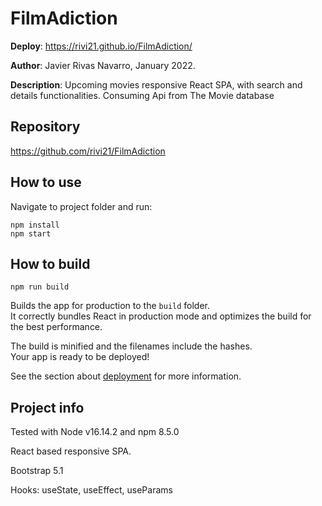 # FilmAdiction

**Deploy**: https://rivi21.github.io/FilmAdiction/

**Author**: Javier Rivas Navarro, January 2022.

**Description**: Upcoming movies responsive React SPA, with search and details functionalities. Consuming Api from The Movie database

## Repository

https://github.com/rivi21/FilmAdiction

## How to use

Navigate to project folder and run:
```
npm install
npm start
```

## How to build
```
npm run build
```

Builds the app for production to the `build` folder.\
It correctly bundles React in production mode and optimizes the build for the best performance.

The build is minified and the filenames include the hashes.\
Your app is ready to be deployed!

See the section about [deployment](https://facebook.github.io/create-react-app/docs/deployment) for more information.

## Project info
Tested with Node v16.14.2 and npm 8.5.0

React based responsive SPA.

Bootstrap 5.1

Hooks: useState, useEffect, useParams

